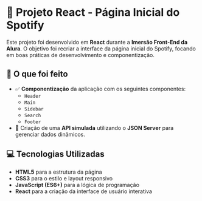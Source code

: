 # 🎵 Projeto React - Página Inicial do Spotify

Este projeto foi desenvolvido em **React** durante a **Imersão Front-End da Alura**. O objetivo foi recriar a interface da página inicial do Spotify, focando em boas práticas de desenvolvimento e componentização.

## 🚀 O que foi feito

- ✅ **Componentização** da aplicação com os seguintes componentes:
  - `Header`
  - `Main`
  - `Sidebar`
  - `Search`
  - `Footer`
- 📡 Criação de uma **API simulada** utilizando o **JSON Server** para gerenciar dados dinâmicos.

## 💻 Tecnologias Utilizadas

- **HTML5** para a estrutura da página
- **CSS3** para o estilo e layout responsivo
- **JavaScript (ES6+)** para a lógica de programação
- **React** para a criação da interface de usuário interativa
